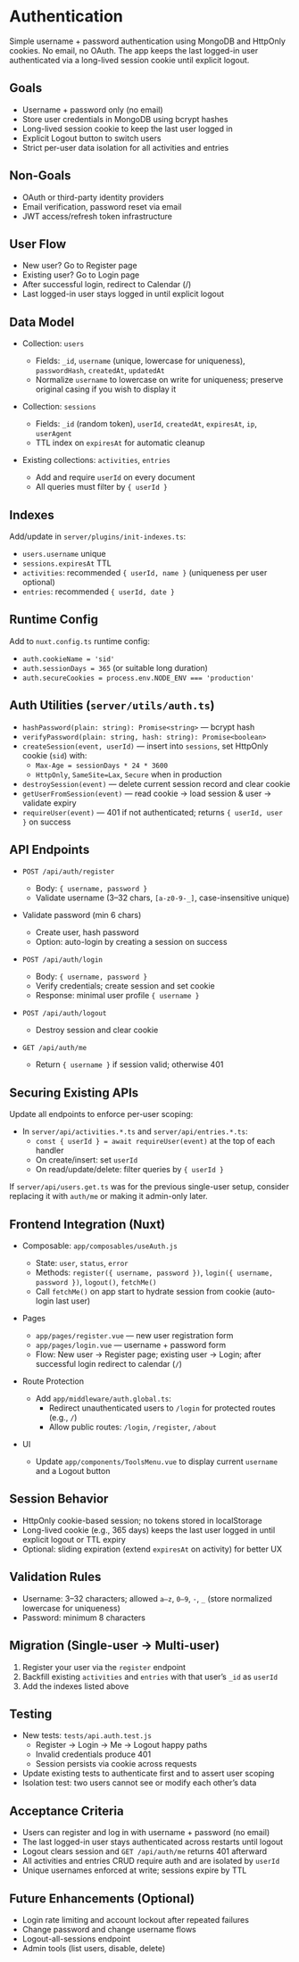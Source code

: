 # Authentication

Simple username + password authentication using MongoDB and HttpOnly cookies. No email, no OAuth. The app keeps the last logged-in user authenticated via a long-lived session cookie until explicit logout.

## Goals

- Username + password only (no email)
- Store user credentials in MongoDB using bcrypt hashes
- Long-lived session cookie to keep the last user logged in
- Explicit Logout button to switch users
- Strict per-user data isolation for all activities and entries

## Non-Goals

- OAuth or third-party identity providers
- Email verification, password reset via email
- JWT access/refresh token infrastructure

## User Flow

- New user? Go to Register page
- Existing user? Go to Login page
- After successful login, redirect to Calendar (/)
- Last logged-in user stays logged in until explicit logout

## Data Model

- Collection: `users`
  - Fields: `_id`, `username` (unique, lowercase for uniqueness), `passwordHash`, `createdAt`, `updatedAt`
  - Normalize `username` to lowercase on write for uniqueness; preserve original casing if you wish to display it

- Collection: `sessions`
  - Fields: `_id` (random token), `userId`, `createdAt`, `expiresAt`, `ip`, `userAgent`
  - TTL index on `expiresAt` for automatic cleanup

- Existing collections: `activities`, `entries`
  - Add and require `userId` on every document
  - All queries must filter by `{ userId }`

## Indexes

Add/update in `server/plugins/init-indexes.ts`:

- `users.username` unique
- `sessions.expiresAt` TTL
- `activities`: recommended `{ userId, name }` (uniqueness per user optional)
- `entries`: recommended `{ userId, date }`

## Runtime Config

Add to `nuxt.config.ts` runtime config:

- `auth.cookieName = 'sid'`
- `auth.sessionDays = 365` (or suitable long duration)
- `auth.secureCookies = process.env.NODE_ENV === 'production'`

## Auth Utilities (`server/utils/auth.ts`)

- `hashPassword(plain: string): Promise<string>` — bcrypt hash
- `verifyPassword(plain: string, hash: string): Promise<boolean>`
- `createSession(event, userId)` — insert into `sessions`, set HttpOnly cookie (`sid`) with:
  - `Max-Age = sessionDays * 24 * 3600`
  - `HttpOnly`, `SameSite=Lax`, `Secure` when in production
- `destroySession(event)` — delete current session record and clear cookie
- `getUserFromSession(event)` — read cookie → load session & user → validate expiry
- `requireUser(event)` — 401 if not authenticated; returns `{ userId, user }` on success

## API Endpoints

- `POST /api/auth/register`
  - Body: `{ username, password }`
  - Validate username (3–32 chars, `[a-z0-9-_]`, case-insensitive unique)
- Validate password (min 6 chars)
  - Create user, hash password
  - Option: auto-login by creating a session on success

- `POST /api/auth/login`
  - Body: `{ username, password }`
  - Verify credentials; create session and set cookie
  - Response: minimal user profile `{ username }`

- `POST /api/auth/logout`
  - Destroy session and clear cookie

- `GET /api/auth/me`
  - Return `{ username }` if session valid; otherwise 401

## Securing Existing APIs

Update all endpoints to enforce per-user scoping:

- In `server/api/activities.*.ts` and `server/api/entries.*.ts`:
  - `const { userId } = await requireUser(event)` at the top of each handler
  - On create/insert: set `userId`
  - On read/update/delete: filter queries by `{ userId }`

If `server/api/users.get.ts` was for the previous single-user setup, consider replacing it with `auth/me` or making it admin-only later.

## Frontend Integration (Nuxt)

- Composable: `app/composables/useAuth.js`
  - State: `user`, `status`, `error`
  - Methods: `register({ username, password })`, `login({ username, password })`, `logout()`, `fetchMe()`
  - Call `fetchMe()` on app start to hydrate session from cookie (auto-login last user)

- Pages
  - `app/pages/register.vue` — new user registration form
  - `app/pages/login.vue` — username + password form
  - Flow: New user → Register page; existing user → Login; after successful login redirect to calendar (`/`)

- Route Protection
  - Add `app/middleware/auth.global.ts`:
    - Redirect unauthenticated users to `/login` for protected routes (e.g., `/`)
    - Allow public routes: `/login`, `/register`, `/about`

- UI
  - Update `app/components/ToolsMenu.vue` to display current `username` and a Logout button

## Session Behavior

- HttpOnly cookie-based session; no tokens stored in localStorage
- Long-lived cookie (e.g., 365 days) keeps the last user logged in until explicit logout or TTL expiry
- Optional: sliding expiration (extend `expiresAt` on activity) for better UX

## Validation Rules

- Username: 3–32 characters; allowed `a–z`, `0–9`, `-`, `_` (store normalized lowercase for uniqueness)
- Password: minimum 8 characters

## Migration (Single-user → Multi-user)

1. Register your user via the `register` endpoint
2. Backfill existing `activities` and `entries` with that user’s `_id` as `userId`
3. Add the indexes listed above

## Testing

- New tests: `tests/api.auth.test.js`
  - Register → Login → Me → Logout happy paths
  - Invalid credentials produce 401
  - Session persists via cookie across requests
- Update existing tests to authenticate first and to assert user scoping
- Isolation test: two users cannot see or modify each other’s data

## Acceptance Criteria

- Users can register and log in with username + password (no email)
- The last logged-in user stays authenticated across restarts until logout
- Logout clears session and `GET /api/auth/me` returns 401 afterward
- All activities and entries CRUD require auth and are isolated by `userId`
- Unique usernames enforced at write; sessions expire by TTL

## Future Enhancements (Optional)

- Login rate limiting and account lockout after repeated failures
- Change password and change username flows
- Logout-all-sessions endpoint
- Admin tools (list users, disable, delete)
